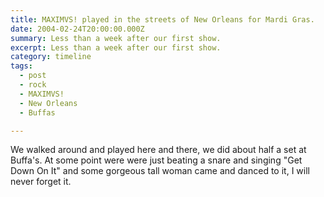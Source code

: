 ```yaml
---
title: MAXIMVS! played in the streets of New Orleans for Mardi Gras.
date: 2004-02-24T20:00:00.000Z
summary: Less than a week after our first show.
excerpt: Less than a week after our first show.
category: timeline
tags:
  - post 
  - rock
  - MAXIMVS!
  - New Orleans
  - Buffas

---
```


We walked around and played here and there, we did about half a set at Buffa's. At some point were were just beating a snare and singing "Get Down On It" and some gorgeous tall woman came and danced to it, I will never forget it.
